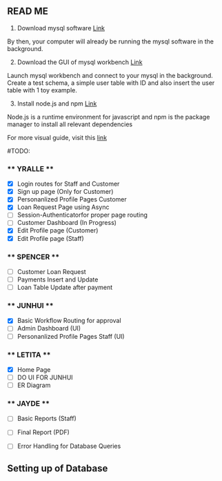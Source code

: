 ## READ ME 

1) Download mysql software [Link](https://dev.mysql.com/downloads/mysql/5.1.html#macosx-dmg)

By then, your computer will already be running the mysql software in the background.

2) Download the GUI of mysql workbench [Link](https://dev.mysql.com/downloads/workbench/)

Launch mysql workbench and connect to your mysql in the background. Create a test schema, a simple user table with ID and also insert the user table with 1 toy example.

3) Install node.js and npm [Link](https://www.npmjs.com/get-npm)

Node.js is a runtime environment for javascript and npm is the package manager to install all relevant dependencies

For more visual guide, visit this [link](https://www.youtube.com/watch?v=xn9ef5pod18)

#TODO: 

### ** YRALLE **
- [X] Login routes for Staff and Customer
- [X] Sign up page (Only for Customer)
- [X] Personanlized Profile Pages  Customer
- [X] Loan Request Page using Async 
- [ ] Session-Authenticatorfor proper page routing
- [ ] Customer Dashboard (In Progress) 
- [X] Edit Profile page (Customer)
- [X] Edit Profile page (Staff)

### ** SPENCER **
- [ ] Customer Loan Request
- [ ] Payments Insert and Update
- [ ] Loan Table Update after payment

### ** JUNHUI **
- [X] Basic Workflow Routing for approval 
- [ ] Admin Dashboard (UI)
- [ ] Personanlized Profile Pages Staff (UI)

### ** LETITA **
- [X] Home Page
- [ ] DO UI FOR JUNHUI
- [ ] ER Diagram

### ** JAYDE **
- [ ] Basic Reports (Staff)
- [ ] Final Report (PDF)




- [ ] Error Handling for Database Queries
## Setting up of Database



